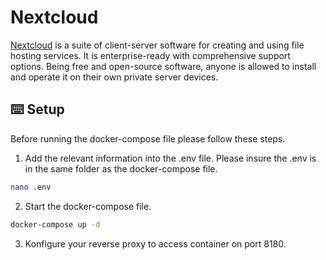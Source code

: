 # Nextcloud
[Nextcloud](https://nextcloud.com/) is a suite of client-server software for creating and using file hosting services. It is enterprise-ready with comprehensive support options. Being free and open-source software, anyone is allowed to install and operate it on their own private server devices.

## ⌨️ Setup
Before running the docker-compose file please follow these steps.
1. Add the relevant information into the .env file. Please insure the .env is in the same folder as the docker-compose file.
```bash
nano .env
```
2. Start the docker-compose file.
```bash
docker-compose up -d
```
3. Konfigure your reverse proxy to access container on port 8180.
